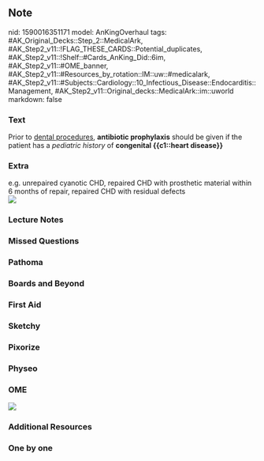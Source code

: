 ## Note
nid: 1590016351171
model: AnKingOverhaul
tags: #AK_Original_Decks::Step_2::MedicalArk, #AK_Step2_v11::!FLAG_THESE_CARDS::Potential_duplicates, #AK_Step2_v11::!Shelf::#Cards_AnKing_Did::6im, #AK_Step2_v11::#OME_banner, #AK_Step2_v11::#Resources_by_rotation::IM::uw::#medicalark, #AK_Step2_v11::#Subjects::Cardiology::10_Infectious_Disease::Endocarditis::Management, #AK_Step2_v11::Original_decks::MedicalArk::im::uworld
markdown: false

### Text
Prior to <u>dental procedures</u>, <b style="">antibiotic
prophylaxis</b> should be given if the patient has a <i>pediatric
history</i> of <b>congenital {{c1::heart disease}}</b>

### Extra
<div>
  e.g. unrepaired cyanotic CHD, repaired CHD with prosthetic
  material within 6 months of repair, repaired CHD with residual
  defects
</div><img src=
"paste-b1a30ec48b287dbe4ba9c286fe73e823536762a5.jpg">

### Lecture Notes


### Missed Questions


### Pathoma


### Boards and Beyond


### First Aid


### Sketchy


### Pixorize


### Physeo


### OME
<div class="ome-widget">
  <a href="https://onlinemeded.org?ref=anki"><img src=
  "_OME_AnkiFlashcards_General_7.png"></a>
</div>

### Additional Resources


### One by one

